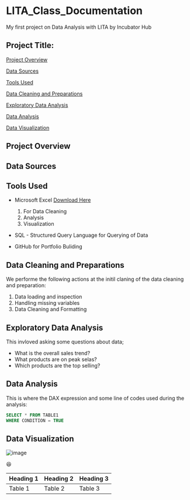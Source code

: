 # LITA_Class_Documentation

My first project on Data Analysis with LITA by Incubator Hub

## Project Title:

[Project Overview](#project-overview)

[Data Sources](data-sources)

[Tools Used](tools-used)

[Data Cleaning and Preparations](data-cleaning-preparations)

[Exploratory Data Analysis](exploratory-data-analysis)

[Data Analysis](data-analysis)

[Data Visualization](data-visualization)

## Project Overview

## Data Sources

## Tools Used
- Microsoft Excel [Download Here](https://www.microsoft.com)
  1. For  Data Cleaning
  2. Analysis
  3. Visualization
  
- SQL - Structured Query Language for Querying of Data
- GitHub for Portfolio Buliding

## Data Cleaning and Preparations
We performe the following actions at the initil claning of the data cleaning and preparation:

1. Data loading and inspection
2.  Handling missing variables
3.  Data Cleaning and Formatting
   
## Exploratory Data Analysis
This invloved asking some questions about data;
- What is the overall sales trend?
- What products are on peak selas?
- Which products are the top selling?

## Data Analysis
This is where the DAX expression and some line of codes used during the analysis:

```SQL
SELECT * FROM TABLE1
WHERE CONDITION = TRUE
```

## Data Visualization

![image](https://github.com/user-attachments/assets/69320f96-3381-4b26-93b9-3b5e31d7773e)

😆

|Heading 1|Heading 2|Heading 3|
|-------|---------|---------|
|Table 1|Table 2|Table 3|
